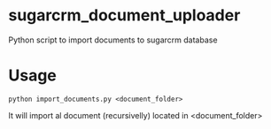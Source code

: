 sugarcrm_document_uploader
==========================

Python script to import documents to sugarcrm database

Usage
====

```
python import_documents.py <document_folder>
```

It will import al document (recursivelly) located in <document_folder>
